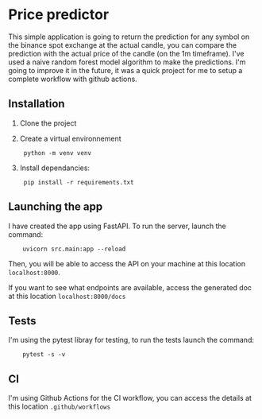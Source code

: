 # Price predictor
This simple application is going to return the prediction for any symbol on the binance spot exchange at the actual candle, you can compare the prediction with the actual price of the candle (on the 1m timeframe).
I've used a naive random forest model algorithm to make the predictions.
I'm going to improve it in the future, it was a quick project for me to setup a complete workflow with github actions.

## Installation

1. Clone the project

2. Create a virtual environnement

        python -m venv venv

3. Install dependancies:

        pip install -r requirements.txt

## Launching the app
I have created the app using FastAPI. To run the server, launch the command:

        uvicorn src.main:app --reload

Then, you will be able to access the API on your machine at this location `localhost:8000`.

If you want to see what endpoints are available, access the generated doc at this location `localhost:8000/docs`

## Tests
I'm using the pytest libray for testing, to run the tests launch the command:

        pytest -s -v

## CI
I'm using Github Actions for the CI workflow, you can access the details at this location `.github/workflows`





